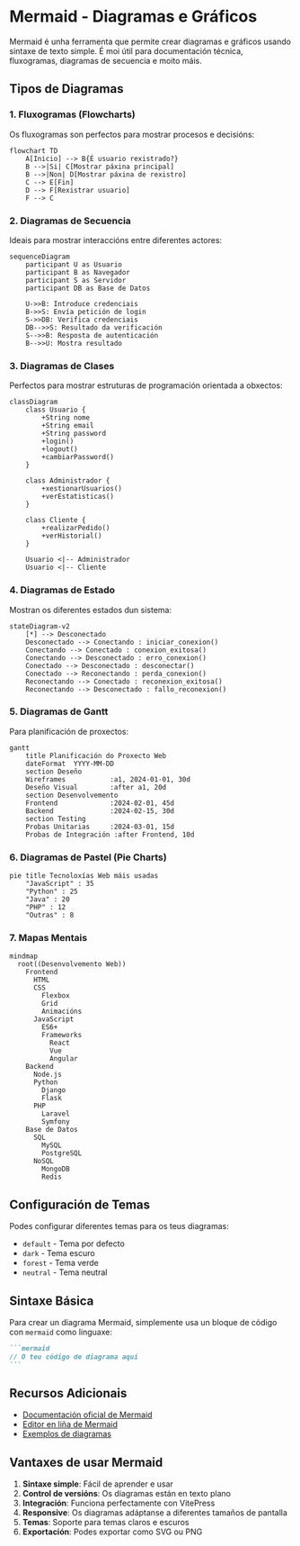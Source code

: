 # Mermaid - Diagramas e Gráficos

Mermaid é unha ferramenta que permite crear diagramas e gráficos usando sintaxe de texto simple. É moi útil para documentación técnica, fluxogramas, diagramas de secuencia e moito máis.

## Tipos de Diagramas

### 1. Fluxogramas (Flowcharts)

Os fluxogramas son perfectos para mostrar procesos e decisións:

```mermaid
flowchart TD
    A[Inicio] --> B{É usuario rexistrado?}
    B -->|Si| C[Mostrar páxina principal]
    B -->|Non| D[Mostrar páxina de rexistro]
    C --> E[Fin]
    D --> F[Rexistrar usuario]
    F --> C
```

### 2. Diagramas de Secuencia

Ideais para mostrar interaccións entre diferentes actores:

```mermaid
sequenceDiagram
    participant U as Usuario
    participant B as Navegador
    participant S as Servidor
    participant DB as Base de Datos
    
    U->>B: Introduce credenciais
    B->>S: Envía petición de login
    S->>DB: Verifica credenciais
    DB-->>S: Resultado da verificación
    S-->>B: Resposta de autenticación
    B-->>U: Mostra resultado
```

### 3. Diagramas de Clases

Perfectos para mostrar estruturas de programación orientada a obxectos:

```mermaid
classDiagram
    class Usuario {
        +String nome
        +String email
        +String password
        +login()
        +logout()
        +cambiarPassword()
    }
    
    class Administrador {
        +xestionarUsuarios()
        +verEstatisticas()
    }
    
    class Cliente {
        +realizarPedido()
        +verHistorial()
    }
    
    Usuario <|-- Administrador
    Usuario <|-- Cliente
```

### 4. Diagramas de Estado

Mostran os diferentes estados dun sistema:

```mermaid
stateDiagram-v2
    [*] --> Desconectado
    Desconectado --> Conectando : iniciar_conexion()
    Conectando --> Conectado : conexion_exitosa()
    Conectando --> Desconectado : erro_conexion()
    Conectado --> Desconectado : desconectar()
    Conectado --> Reconectando : perda_conexion()
    Reconectando --> Conectado : reconexion_exitosa()
    Reconectando --> Desconectado : fallo_reconexion()
```

### 5. Diagramas de Gantt

Para planificación de proxectos:

```mermaid
gantt
    title Planificación do Proxecto Web
    dateFormat  YYYY-MM-DD
    section Deseño
    Wireframes           :a1, 2024-01-01, 30d
    Deseño Visual        :after a1, 20d
    section Desenvolvemento
    Frontend             :2024-02-01, 45d
    Backend              :2024-02-15, 30d
    section Testing
    Probas Unitarias     :2024-03-01, 15d
    Probas de Integración :after Frontend, 10d
```

### 6. Diagramas de Pastel (Pie Charts)

```mermaid
pie title Tecnoloxías Web máis usadas
    "JavaScript" : 35
    "Python" : 25
    "Java" : 20
    "PHP" : 12
    "Outras" : 8
```

### 7. Mapas Mentais

```mermaid
mindmap
  root((Desenvolvemento Web))
    Frontend
      HTML
      CSS
        Flexbox
        Grid
        Animacións
      JavaScript
        ES6+
        Frameworks
          React
          Vue
          Angular
    Backend
      Node.js
      Python
        Django
        Flask
      PHP
        Laravel
        Symfony
    Base de Datos
      SQL
        MySQL
        PostgreSQL
      NoSQL
        MongoDB
        Redis
```

## Configuración de Temas

Podes configurar diferentes temas para os teus diagramas:

- `default` - Tema por defecto
- `dark` - Tema escuro
- `forest` - Tema verde
- `neutral` - Tema neutral

## Sintaxe Básica

Para crear un diagrama Mermaid, simplemente usa un bloque de código con `mermaid` como linguaxe:

````markdown
```mermaid
// O teu código de diagrama aquí
```
````

## Recursos Adicionais

- [Documentación oficial de Mermaid](https://mermaid.js.org/)
- [Editor en liña de Mermaid](https://mermaid.live/)
- [Exemplos de diagramas](https://mermaid.js.org/syntax/examples.html)

## Vantaxes de usar Mermaid

1. **Sintaxe simple**: Fácil de aprender e usar
2. **Control de versións**: Os diagramas están en texto plano
3. **Integración**: Funciona perfectamente con VitePress
4. **Responsive**: Os diagramas adáptanse a diferentes tamaños de pantalla
5. **Temas**: Soporte para temas claros e escuros
6. **Exportación**: Podes exportar como SVG ou PNG